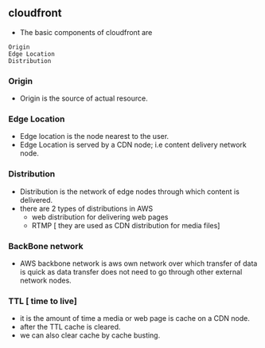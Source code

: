 ## cloudfront
- The basic components of cloudfront are 
```
Origin
Edge Location
Distribution
```
### Origin
- Origin is the source of actual resource.

### Edge Location
- Edge location is the node nearest to the user. 
- Edge Location is served by a CDN node; i.e content delivery network node. 

### Distribution
- Distribution is the network of edge nodes through which content is delivered. 
- there are 2 types of distributions in AWS
    - web distribution for delivering web pages 
    - RTMP [ they are used as CDN distribution for media files]

### BackBone network
- AWS backbone network is aws own network over which transfer of data is quick as data transfer does not need to go through other external network nodes. 

### TTL [ time to live]
- it is the amount of time a media or web page is cache on a CDN node. 
- after the TTL cache is cleared.
- we can also clear cache by cache busting. 